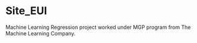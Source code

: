 # Site_EUI
Machine Learning Regression project worked under MGP program from The Machine Learning Company.

